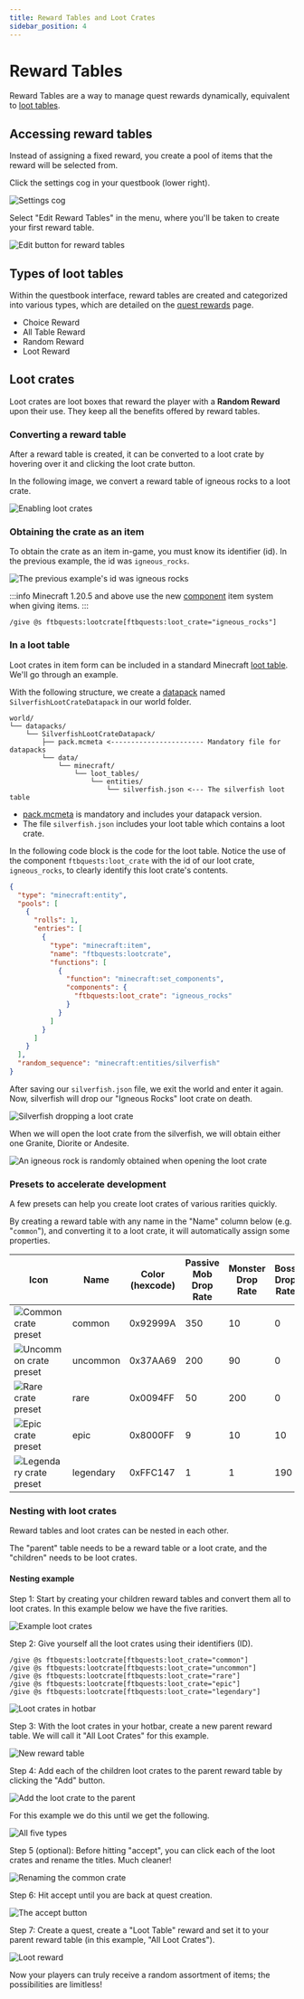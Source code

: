 ```yaml
---
title: Reward Tables and Loot Crates
sidebar_position: 4
---
```


# Reward Tables

Reward Tables are a way to manage quest rewards dynamically, equivalent to [loot tables](https://minecraft.wiki/w/Loot_table).

## Accessing reward tables

Instead of assigning a fixed reward, you create a pool of items that the reward will be selected from.

Click the settings cog in your questbook (lower right).

![Settings cog](../../../../_assets/images/quests/rewards/settings-cog.png "The settings cog is located in the lower right of the screen")

Select "Edit Reward Tables" in the menu, where you'll be taken to create your first reward table.

![Edit button for reward tables](../../../../_assets/images/quests/rewards/edit_reward_tables.webp "The edit button for reward tables")

## Types of loot tables

Within the questbook interface, reward tables are created and categorized into various types, which are detailed on the [quest rewards](./Rewards/index.md) page.

- Choice Reward
- All Table Reward
- Random Reward
- Loot Reward

## Loot crates

Loot crates are loot boxes that reward the player with a **Random Reward** upon their use. They keep all the benefits offered by reward tables.

### Converting a reward table

After a reward table is created, it can be converted to a loot crate by hovering over it and clicking the loot crate button.

In the following image, we convert a reward table of igneous rocks to a loot crate.

![Enabling loot crates](../../../../_assets/images/quests/rewards/loot-crate-reach-config.webp "Reaching the configuration for a loot crate")

### Obtaining the crate as an item

To obtain the crate as an item in-game, you must know its identifier (id). In the previous example, the id was `igneous_rocks`.

![The previous example's id was igneous rocks](../../../../_assets/images/quests/rewards/loot-crate-id.png "The previous example's id was igneous_rocks")

:::info
Minecraft 1.20.5 and above use the new [component](https://minecraft.wiki/w/Data_component_format) item system when giving items.
:::

```mcfunction
/give @s ftbquests:lootcrate[ftbquests:loot_crate="igneous_rocks"]
```

### In a loot table

Loot crates in item form can be included in a standard Minecraft [loot table](https://minecraft.wiki/w/Loot_table). We'll go through an example.

With the following structure, we create a [datapack](https://minecraft.wiki/w/Data_pack) named `SilverfishLootCrateDatapack` in our world folder.

```plaintext
world/
└── datapacks/
    └── SilverfishLootCrateDatapack/
        ├── pack.mcmeta <----------------------- Mandatory file for datapacks
        └── data/
            └── minecraft/
                └── loot_tables/
                    └── entities/
                        └── silverfish.json <--- The silverfish loot table
```

- [pack.mcmeta](https://minecraft.wiki/w/Data_pack#pack.mcmeta) is mandatory and includes your datapack version.
- The file `silverfish.json` includes your loot table which contains a loot crate.

In the following code block is the code for the loot table. Notice the use of the component `ftbquests:loot_crate` with the id of our loot crate, `igneous_rocks`, to clearly identify this loot crate's contents.

```json
{
  "type": "minecraft:entity",
  "pools": [
    {
      "rolls": 1,
      "entries": [
        {
          "type": "minecraft:item",
          "name": "ftbquests:lootcrate",
          "functions": [
            {
              "function": "minecraft:set_components",
              "components": {
                "ftbquests:loot_crate": "igneous_rocks"
              }
            }
          ]
        }
      ]
    }
  ],
  "random_sequence": "minecraft:entities/silverfish"
}
```

After saving our `silverfish.json` file, we exit the world and enter it again. Now, silverfish will drop our "Igneous Rocks" loot crate on death.

![Silverfish dropping a loot crate](../../../../_assets/images/quests/rewards/loot-crate-silverfish.png "A silverfish drops the loot crate on death")

When we will open the loot crate from the silverfish, we will obtain either one Granite, Diorite or Andesite.

![An igneous rock is randomly obtained when opening the loot crate](../../../../_assets/images/quests/rewards/loot-crate-igneous-rocks.png "An igneous rock is randomly obtained when opening the loot crate")

### Presets to accelerate development

A few presets can help you create loot crates of various rarities quickly.

By creating a reward table with any name in the "Name" column below (e.g. "`common`"), and converting it to a loot crate, it will automatically assign some properties.

|Icon|Name|Color (hexcode)|Passive Mob Drop Rate|Monster Drop Rate|Boss Drop Rate|Glow|
|-|-|-|-|-|-|-|
|![Common crate preset](../../../../_assets/images/quests/rewards/loot-crate-common.png "The common crate")|common|0x92999A|350|10|0|false|
|![Uncommon crate preset](../../../../_assets/images/quests/rewards/loot-crate-uncommon.png "The uncommon crate")|uncommon|0x37AA69|200|90|0|false|
|![Rare crate preset](../../../../_assets/images/quests/rewards/loot-crate-rare.png "The rare crate")|rare|0x0094FF|50|200|0|false|
|![Epic crate preset](../../../../_assets/images/quests/rewards/loot-crate-epic.png "The epic crate")|epic|0x8000FF|9|10|10|false|
|![Legendary crate preset](../../../../_assets/images/quests/rewards/loot-crate-legendary.webp "The legendary crate")|legendary|0xFFC147|1|1|190|true|

### Nesting with loot crates

Reward tables and loot crates can be nested in each other.

The "parent" table needs to be a reward table or a loot crate, and the "children" needs to be loot crates.

#### Nesting example

Step 1: Start by creating your children reward tables and convert them all to loot crates. In this example below we have the five rarities.

![Example loot crates](../../../../_assets/images/quests/rewards/nesting-five-types.png "Fives types of loot crates")

Step 2: Give yourself all the loot crates using their identifiers (ID).

```mcfunction
/give @s ftbquests:lootcrate[ftbquests:loot_crate="common"]
/give @s ftbquests:lootcrate[ftbquests:loot_crate="uncommon"]
/give @s ftbquests:lootcrate[ftbquests:loot_crate="rare"]
/give @s ftbquests:lootcrate[ftbquests:loot_crate="epic"]
/give @s ftbquests:lootcrate[ftbquests:loot_crate="legendary"]
```

![Loot crates in hotbar](../../../../_assets/images/quests/rewards/nesting-five-crates-inv.webp "The five types of loot crates are in our hotbar")

Step 3: With the loot crates in your hotbar, create a new parent reward table. We will call it "All Loot Crates" for this example.

![New reward table](../../../../_assets/images/quests/rewards/nesting-parent.png "The new parent reward table")

Step 4: Add each of the children loot crates to the parent reward table by clicking the "Add" button.

![Add the loot crate to the parent](../../../../_assets/images/quests/rewards/nesting-add-common.webp "The common loot crate is added to the parent reward table")

For this example we do this until we get the following.

![All five types](../../../../_assets/images/quests/rewards/nesting-all-five.webp "All our five loot crates are added to the parent reward table")

Step 5 (optional): Before hitting "accept", you can click each of the loot crates and rename the titles. Much cleaner!

![Renaming the common crate](../../../../_assets/images/quests/rewards/nesting-rename-loot-crate.png "Renaming the entries of the parent table looks cleaner")

Step 6: Hit accept until you are back at quest creation.

![The accept button](../../../../_assets/images/quests/rewards/accept.png "Hitting the accept button ensures saving your changes!")

Step 7: Create a quest, create a "Loot Table" reward and set it to your parent reward table (in this example, "All Loot Crates").

![Loot reward](../../../../_assets/images/quests/rewards/nesting-loot-reward.webp "A chance to get any of the five loot crates!")

Now your players can truly receive a random assortment of items; the possibilities are limitless!
